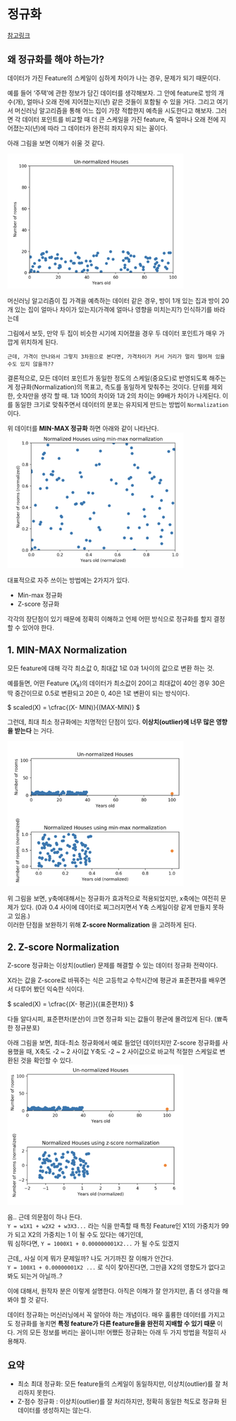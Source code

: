 # 정규화

<a href = 'https://hleecaster.com/ml-normalization-concept/'>참고링크</a>

## 왜 정규화를 해야 하는가?
데이터가 가진 Feature의 스케일이 심하게 차이가 나는 경우, 문제가 되기 때문이다.

예를 들어 ‘주택’에 관한 정보가 담긴 데이터를 생각해보자. 그 안에 feature로 방의 개수(개), 얼마나 오래 전에 지어졌는지(년) 같은 것들이 포함될 수 있을 거다. 그리고 여기서 머신러닝 알고리즘을 통해 어느 집이 가장 적합한지 예측을 시도한다고 해보자. 그러면 각 데이터 포인트를 비교할 때 더 큰 스케일을 가진 feature, 즉 얼마나 오래 전에 지어졌는지(년)에 따라 그 데이터가 완전히 좌지우지 되는 꼴이다.

아래 그림을 보면 이해가 쉬울 것 같다.

<img src = './img/01/img1.png' width="400" heigth = "400"></img>

머신러닝 알고리즘이 집 가격을 예측하는 데이터 같은 경우, 방이 1개 있는 집과 방이 20개 있는 집이 얼마나 차이가 있는지(가격에 얼마나 영향을 미치는지?) 인식하기를 바라는데

그림에서 보듯, 만약 두 집이 비슷한 시기에 지어졌을 경우 두 데이터 포인트가 매우 가깝게 위치하게 된다.  
```
근데, 가격이 안나와서 그렇지 3차원으로 본다면, 가격차이가 커서 거리가 멀리 떨어져 있을 수도 있지 않을까??
```



결론적으로, 모든 데이터 포인트가 동일한 정도의 스케일(중요도)로 반영되도록 해주는 게 정규화(Normalization)의 목표고, 측도를 동일하게 맞춰주는 것이다. 단위를 제외한, 숫자만을 생각 할 때. 1과 100의 차이와 1과 2의 차이는 99배가 차이가 나게된다. 이를 동일한 크기로 맞춰주면서 데이터의 분포는 유지되게 만드는 방법이 `Normalization`이다.

위 데이터를 __MIN-MAX 정규화__ 하면 아래와 같이 나타난다.  
<img src='img/01/img2.png' width="400" heigth = "400"></img>


대표적으로 자주 쓰이는 방법에는 2가지가 있다.
- Min-max 정규화
- Z-score 정규화

각각의 장단점이 있기 때문에 정확히 이해하고 언제 어떤 방식으로 정규화를 할지 결정할 수 있어야 한다.

## 1. MIN-MAX Normalization
모든 feature에 대해 각각 최소값 0, 최대값 1로 0과 1사이의 값으로 변환 하는 것.

예를들면, 어떤 Feature $(X_k)$의 데이터가 최소값이 20이고 최대값이 40인 경우 30은 딱 중간이므로 0.5로 변환되고 20은 0, 40은 1로 변환이 되는 방식이다.

$ 
scaled(X) = \cfrac{(X- MIN)}{(MAX-MIN)}
$

그런데, 최대 최소 정규화에는 치명적인 단점이 있다. __이상치(outlier)에 너무 많은 영향을 받는다__ 는 거다.

<img src='img/01/img3.png' width="400" heigth = "400"></img>  

위 그림을 보면, y축에대해서는 정규화가 효과적으로 적용되었지만, x축에는 여전히 문제가 있다. (0과 0.4 사이에 데이터로 찌그러지면서 Y축 스케일이랑 같게 만들지 못하고 있음.)  
이러한 단점을 보완하기 위해 __Z-score Normalization__ 을 고려하게 된다.

## 2. Z-score Normalization
Z-score 정규화는 이상치(outlier) 문제를 해결할 수 있는 데이터 정규화 전략이다.

X라는 값을 Z-score로 바꿔주는 식은 고등학교 수학시간에 평균과 표준편자를 배우면서 다루어 봤던 익숙한 식이다.

$ 
scaled(X) = \cfrac{(X- 평균)}{(표준편차)}
$

다들 알다시피, 표준편차(분산)이 크면 정규화 되는 값들이 평균에 몰려있게 된다. (뾰족한 정규분포)

아래 그림을 보면, 최대-최소 정규화에서 예로 들었던 데이터지만 Z-score 정규화를 사용했을 때, X축도 -2 ~ 2 사이값 Y축도 -2 ~ 2 사이값으로 바교적 적절한 스케일로 변환된 것을 확인할 수 있다.
<img src = 'img/01/img4.png' width="400" heigth = "400"></img>



음.. 근데 의문점이 하나 든다.  
`Y = w1X1 + w2X2 + w3X3...` 라는 식을 만족할 때 특정 Feature인 X1의 가중치가 99가 되고 X2의 가중치는 1 이 될 수도 있다는 얘기인데,  
뭐 심하다면, `Y = 1000X1 + 0.000000001X2...` 가 될 수도 있겠지

근데,, 사실 이게 뭐가 문제일까? 나도 거기까진 잘 이해가 안간다.  
`Y = 100X1 + 0.00000001X2 ...` 로 식이 찾아진다면, 그만큼 X2의 영향도가 없다고 봐도 되는거 아닐까..?

이에 대해서, 원작자 분은 이렇게 설명한다. 아직은 이해가 잘 안가지만, 좀 더 생각을 해봐야 할 것 같다.

데이터 정규화는 머신러닝에서 꼭 알아야 하는 개념이다. 매우 훌륭한 데이터를 가지고도 정규화를 놓치면 __특정 feature가 다른 feature들을 완전히 지배할 수 있기 때문__ 이다. 거의 모든 정보를 버리는 꼴이니까! 어쨌든 정규화는 아래 두 가지 방법을 적절히 사용해자.

## 요약
- 최소 최대 정규화: 모든 feature들의 스케일이 동일하지만, 이상치(outlier)를 잘 처리하지 못한다.
- Z-점수 정규화 : 이상치(outlier)를 잘 처리하지만, 정확히 동일한 척도로 정규화 된 데이터를 생성하지는 않는다.





